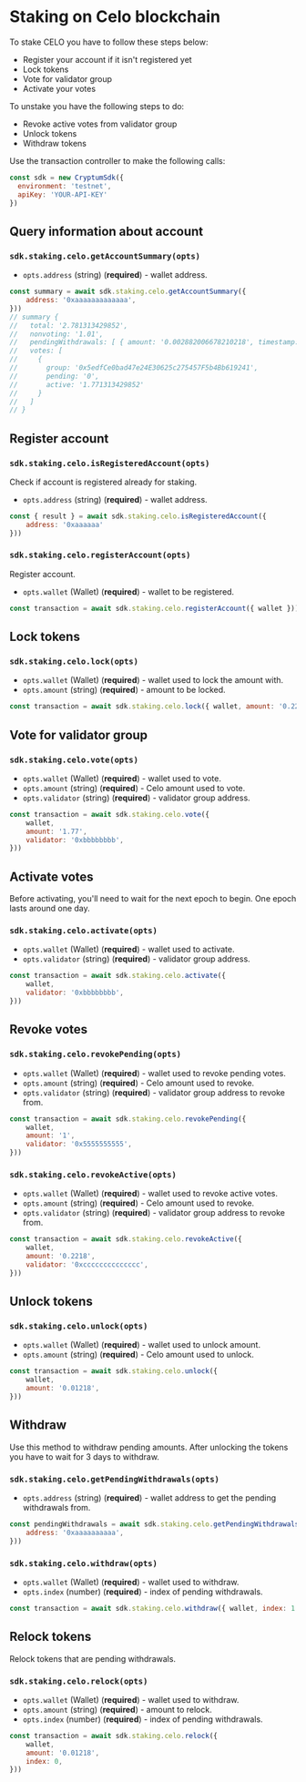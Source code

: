 # Staking on Celo blockchain

To stake CELO you have to follow these steps below:

- Register your account if it isn't registered yet
- Lock tokens
- Vote for validator group
- Activate your votes

To unstake you have the following steps to do:

- Revoke active votes from validator group
- Unlock tokens
- Withdraw tokens

Use the transaction controller to make the following calls:
```js
const sdk = new CryptumSdk({
  environment: 'testnet',
  apiKey: 'YOUR-API-KEY'
})
```


## Query information about account

### `sdk.staking.celo.getAccountSummary(opts)`

* `opts.address` (string) (__required__) - wallet address.

```js
const summary = await sdk.staking.celo.getAccountSummary({
	address: '0xaaaaaaaaaaaaa',
}))
// summary {
//   total: '2.781313429852',
//   nonvoting: '1.01',
//   pendingWithdrawals: [ { amount: '0.002882006678210218', timestamp: '1625704512' } ],
//   votes: [
//     {
//       group: '0x5edfCe0bad47e24E30625c275457F5b4Bb619241',
//       pending: '0',
//       active: '1.771313429852'
//     }
//   ]
// }
```

## Register account

### `sdk.staking.celo.isRegisteredAccount(opts)`

Check if account is registered already for staking.

* `opts.address` (string) (__required__) - wallet address.
```js
const { result } = await sdk.staking.celo.isRegisteredAccount({
	address: '0xaaaaaa'
}))
```

### `sdk.staking.celo.registerAccount(opts)`

Register account.

* `opts.wallet` (Wallet) (__required__) - wallet to be registered.

```js
const transaction = await sdk.staking.celo.registerAccount({ wallet }))
```

## Lock tokens

### `sdk.staking.celo.lock(opts)`

* `opts.wallet` (Wallet) (__required__) - wallet used to lock the amount with.
* `opts.amount` (string) (__required__) - amount to be locked.

```js
const transaction = await sdk.staking.celo.lock({ wallet, amount: '0.22' }))
```

## Vote for validator group
### `sdk.staking.celo.vote(opts)`

* `opts.wallet` (Wallet) (__required__) - wallet used to vote.
* `opts.amount` (string) (__required__) - Celo amount used to vote.
* `opts.validator` (string) (__required__) - validator group address.

```js
const transaction = await sdk.staking.celo.vote({
	wallet,
	amount: '1.77',
	validator: '0xbbbbbbbb',
}))
```

## Activate votes

Before activating, you'll need to wait for the next epoch to begin. One epoch lasts around one day.

### `sdk.staking.celo.activate(opts)`
* `opts.wallet` (Wallet) (__required__) - wallet used to activate.
* `opts.validator` (string) (__required__) - validator group address.

```js
const transaction = await sdk.staking.celo.activate({
	wallet,
	validator: '0xbbbbbbbb',
}))
```

## Revoke votes
### `sdk.staking.celo.revokePending(opts)`

* `opts.wallet` (Wallet) (__required__) - wallet used to revoke pending votes.
* `opts.amount` (string) (__required__) - Celo amount used to revoke.
* `opts.validator` (string) (__required__) - validator group address to revoke from.
```js
const transaction = await sdk.staking.celo.revokePending({
	wallet,
	amount: '1',
	validator: '0x5555555555',
}))
```
### `sdk.staking.celo.revokeActive(opts)`

* `opts.wallet` (Wallet) (__required__) - wallet used to revoke active votes.
* `opts.amount` (string) (__required__) - Celo amount used to revoke.
* `opts.validator` (string) (__required__) - validator group address to revoke from.
```js
const transaction = await sdk.staking.celo.revokeActive({
	wallet,
	amount: '0.2218',
	validator: '0xcccccccccccccc',
}))
```

## Unlock tokens
### `sdk.staking.celo.unlock(opts)`

* `opts.wallet` (Wallet) (__required__) - wallet used to unlock amount.
* `opts.amount` (string) (__required__) - Celo amount used to unlock.
```js
const transaction = await sdk.staking.celo.unlock({
	wallet,
	amount: '0.01218',
}))
```

## Withdraw

Use this method to withdraw pending amounts. After unlocking the tokens you have to wait for 3 days to withdraw.

### `sdk.staking.celo.getPendingWithdrawals(opts)`

* `opts.address` (string) (__required__) - wallet address to get the pending withdrawals from.

```js
const pendingWithdrawals = await sdk.staking.celo.getPendingWithdrawals({
	address: '0xaaaaaaaaaa',
}))
```

### `sdk.staking.celo.withdraw(opts)`

* `opts.wallet` (Wallet) (__required__) - wallet used to withdraw.
* `opts.index` (number) (__required__) - index of pending withdrawals.
```js
const transaction = await sdk.staking.celo.withdraw({ wallet, index: 1 }))
```

## Relock tokens

Relock tokens that are pending withdrawals.
### `sdk.staking.celo.relock(opts)`

* `opts.wallet` (Wallet) (__required__) - wallet used to withdraw.
* `opts.amount` (string) (__required__) - amount to relock.
* `opts.index` (number) (__required__) - index of pending withdrawals.

```js
const transaction = await sdk.staking.celo.relock({
	wallet,
	amount: '0.01218',
	index: 0,
}))
```
